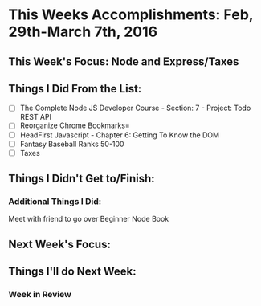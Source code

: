 # This Weeks Accomplishments: Feb, 29th-March 7th, 2016

## This Week's Focus: Node and Express/Taxes

## Things I Did From the List:

- [ ] The Complete Node JS Developer Course - Section: 7 - Project: Todo REST API
- [ ] Reorganize Chrome Bookmarks=
- [ ] HeadFirst Javascript - Chapter 6: Getting To Know the DOM
- [ ] Fantasy Baseball Ranks 50-100
- [ ] Taxes

## Things I Didn't Get to/Finish:

### Additional Things I Did:

Meet with friend to go over Beginner Node Book

## Next Week's Focus: 

## Things I'll do Next Week:

### Week in Review


